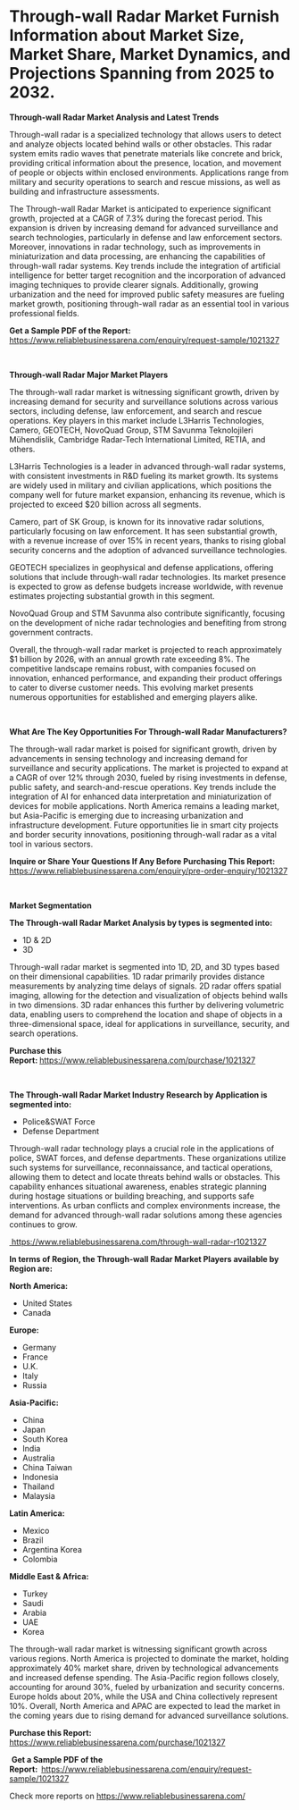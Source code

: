 <p><h1>Through-wall Radar Market Furnish Information about Market Size, Market Share, Market Dynamics, and Projections Spanning from 2025 to 2032.</h1></p><p><strong>Through-wall Radar Market Analysis and Latest Trends</strong></p>
<p><p>Through-wall radar is a specialized technology that allows users to detect and analyze objects located behind walls or other obstacles. This radar system emits radio waves that penetrate materials like concrete and brick, providing critical information about the presence, location, and movement of people or objects within enclosed environments. Applications range from military and security operations to search and rescue missions, as well as building and infrastructure assessments.</p><p>The Through-wall Radar Market is anticipated to experience significant growth, projected at a CAGR of 7.3% during the forecast period. This expansion is driven by increasing demand for advanced surveillance and search technologies, particularly in defense and law enforcement sectors. Moreover, innovations in radar technology, such as improvements in miniaturization and data processing, are enhancing the capabilities of through-wall radar systems. Key trends include the integration of artificial intelligence for better target recognition and the incorporation of advanced imaging techniques to provide clearer signals. Additionally, growing urbanization and the need for improved public safety measures are fueling market growth, positioning through-wall radar as an essential tool in various professional fields.</p></p>
<p><strong>Get a Sample PDF of the Report:&nbsp;</strong> <a href="https://www.reliablebusinessarena.com/enquiry/request-sample/1021327?utm_campaign=3531&utm_medium=2&utm_source=Github&utm_content=ia&utm_term=21032025&utm_id=through-wall-radar">https://www.reliablebusinessarena.com/enquiry/request-sample/1021327</a></p>
<p>&nbsp;</p>
<p><strong>Through-wall Radar Major Market Players</strong></p>
<p><p>The through-wall radar market is witnessing significant growth, driven by increasing demand for security and surveillance solutions across various sectors, including defense, law enforcement, and search and rescue operations. Key players in this market include L3Harris Technologies, Camero, GEOTECH, NovoQuad Group, STM Savunma Teknolojileri Mühendislik, Cambridge Radar-Tech International Limited, RETIA, and others.</p><p>L3Harris Technologies is a leader in advanced through-wall radar systems, with consistent investments in R&D fueling its market growth. Its systems are widely used in military and civilian applications, which positions the company well for future market expansion, enhancing its revenue, which is projected to exceed $20 billion across all segments.</p><p>Camero, part of SK Group, is known for its innovative radar solutions, particularly focusing on law enforcement. It has seen substantial growth, with a revenue increase of over 15% in recent years, thanks to rising global security concerns and the adoption of advanced surveillance technologies.</p><p>GEOTECH specializes in geophysical and defense applications, offering solutions that include through-wall radar technologies. Its market presence is expected to grow as defense budgets increase worldwide, with revenue estimates projecting substantial growth in this segment.</p><p>NovoQuad Group and STM Savunma also contribute significantly, focusing on the development of niche radar technologies and benefiting from strong government contracts.</p><p>Overall, the through-wall radar market is projected to reach approximately $1 billion by 2026, with an annual growth rate exceeding 8%. The competitive landscape remains robust, with companies focused on innovation, enhanced performance, and expanding their product offerings to cater to diverse customer needs. This evolving market presents numerous opportunities for established and emerging players alike.</p></p>
<p>&nbsp;</p>
<p><strong>What Are The Key Opportunities For Through-wall Radar Manufacturers?</strong></p>
<p><p>The through-wall radar market is poised for significant growth, driven by advancements in sensing technology and increasing demand for surveillance and security applications. The market is projected to expand at a CAGR of over 12% through 2030, fueled by rising investments in defense, public safety, and search-and-rescue operations. Key trends include the integration of AI for enhanced data interpretation and miniaturization of devices for mobile applications. North America remains a leading market, but Asia-Pacific is emerging due to increasing urbanization and infrastructure development. Future opportunities lie in smart city projects and border security innovations, positioning through-wall radar as a vital tool in various sectors.</p></p>
<p><strong>Inquire or Share Your Questions If Any Before Purchasing This Report:</strong> <a href="https://www.reliablebusinessarena.com/enquiry/pre-order-enquiry/1021327?utm_campaign=3531&utm_medium=2&utm_source=Github&utm_content=ia&utm_term=21032025&utm_id=through-wall-radar">https://www.reliablebusinessarena.com/enquiry/pre-order-enquiry/1021327</a></p>
<p>&nbsp;</p>
<p><strong>Market Segmentation</strong></p>
<p><strong>The Through-wall Radar Market Analysis by types is segmented into:</strong></p>
<p><ul><li>1D & 2D</li><li>3D</li></ul></p>
<p><p>Through-wall radar market is segmented into 1D, 2D, and 3D types based on their dimensional capabilities. 1D radar primarily provides distance measurements by analyzing time delays of signals. 2D radar offers spatial imaging, allowing for the detection and visualization of objects behind walls in two dimensions. 3D radar enhances this further by delivering volumetric data, enabling users to comprehend the location and shape of objects in a three-dimensional space, ideal for applications in surveillance, security, and search operations.</p></p>
<p><strong>Purchase this Report:&nbsp;</strong><a href="https://www.reliablebusinessarena.com/purchase/1021327?utm_campaign=3531&utm_medium=2&utm_source=Github&utm_content=ia&utm_term=21032025&utm_id=through-wall-radar">https://www.reliablebusinessarena.com/purchase/1021327</a></p>
<p>&nbsp;</p>
<p><strong>The Through-wall Radar Market Industry Research by Application is segmented into:</strong></p>
<p><ul><li>Police&SWAT Force</li><li>Defense Department</li></ul></p>
<p><p>Through-wall radar technology plays a crucial role in the applications of police, SWAT forces, and defense departments. These organizations utilize such systems for surveillance, reconnaissance, and tactical operations, allowing them to detect and locate threats behind walls or obstacles. This capability enhances situational awareness, enables strategic planning during hostage situations or building breaching, and supports safe interventions. As urban conflicts and complex environments increase, the demand for advanced through-wall radar solutions among these agencies continues to grow.</p></p>
<p><a href="https://www.reliablebusinessarena.com/through-wall-radar-r1021327?utm_campaign=3531&utm_medium=2&utm_source=Github&utm_content=ia&utm_term=21032025&utm_id=through-wall-radar">&nbsp;https://www.reliablebusinessarena.com/through-wall-radar-r1021327</a></p>
<p><strong>In terms of Region, the Through-wall Radar Market Players available by Region are:</strong></p>
<p>
    <p> <strong> North America: </strong>
        <ul>
            <li>United States</li>
            <li>Canada</li>
        </ul>
        </p> 
    <p> <strong> Europe: </strong>
        <ul>
            <li>Germany</li>
            <li>France</li>
            <li>U.K.</li>
            <li>Italy</li>
            <li>Russia</li>
        </ul>
        </p> 
    <p> <strong> Asia-Pacific: </strong>
        <ul>
            <li>China</li>
            <li>Japan</li>
            <li>South Korea</li>
            <li>India</li>
            <li>Australia</li>
            <li>China Taiwan</li>
            <li>Indonesia</li>
            <li>Thailand</li>
            <li>Malaysia</li>
        </ul>
        </p> 
    <p> <strong> Latin America: </strong>
        <ul>
            <li>Mexico</li>
            <li>Brazil</li>
            <li>Argentina Korea</li>
            <li>Colombia</li>
        </ul>
        </p> 
    <p> <strong> Middle East & Africa: </strong>
        <ul>
            <li>Turkey</li>
            <li>Saudi</li>
            <li>Arabia</li>
            <li>UAE</li>
            <li>Korea</li>
        </ul>
    </p>
    </p>
<p><p>The through-wall radar market is witnessing significant growth across various regions. North America is projected to dominate the market, holding approximately 40% market share, driven by technological advancements and increased defense spending. The Asia-Pacific region follows closely, accounting for around 30%, fueled by urbanization and security concerns. Europe holds about 20%, while the USA and China collectively represent 10%. Overall, North America and APAC are expected to lead the market in the coming years due to rising demand for advanced surveillance solutions.</p></p>
<p><strong>Purchase this Report: </strong><a href="https://www.reliablebusinessarena.com/purchase/1021327?utm_campaign=3531&utm_medium=2&utm_source=Github&utm_content=ia&utm_term=21032025&utm_id=through-wall-radar">https://www.reliablebusinessarena.com/purchase/1021327</a></p>
<p>&nbsp;<strong>Get a Sample PDF of the Report:&nbsp;&nbsp;</strong><a href="https://www.reliablebusinessarena.com/enquiry/request-sample/1021327?utm_campaign=3531&utm_medium=2&utm_source=Github&utm_content=ia&utm_term=21032025&utm_id=through-wall-radar">https://www.reliablebusinessarena.com/enquiry/request-sample/1021327</a></p>
<p><strong></strong></p>
<p>Check more reports on <a href="https://www.reliablebusinessarena.com/?utm_campaign=3531&utm_medium=2&utm_source=Github&utm_content=ia&utm_term=21032025&utm_id=through-wall-radar">https://www.reliablebusinessarena.com/</a></p>